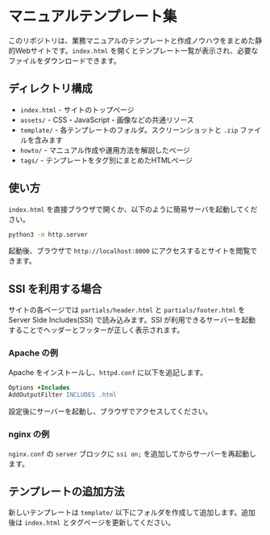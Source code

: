 # マニュアルテンプレート集

このリポジトリは、業務マニュアルのテンプレートと作成ノウハウをまとめた静的Webサイトです。`index.html` を開くとテンプレート一覧が表示され、必要なファイルをダウンロードできます。

## ディレクトリ構成
- `index.html` - サイトのトップページ
- `assets/` - CSS・JavaScript・画像などの共通リソース
- `template/` - 各テンプレートのフォルダ。スクリーンショットと `.zip` ファイルを含みます
- `howto/` - マニュアル作成や運用方法を解説したページ
- `tags/` - テンプレートをタグ別にまとめたHTMLページ

## 使い方
`index.html` を直接ブラウザで開くか、以下のように簡易サーバを起動してください。

```bash
python3 -m http.server
```

起動後、ブラウザで `http://localhost:8000` にアクセスするとサイトを閲覧できます。

## SSI を利用する場合
サイトの各ページでは `partials/header.html` と `partials/footer.html` を Server Side Includes(SSI) で読み込みます。SSI が利用できるサーバーを起動することでヘッダーとフッターが正しく表示されます。

### Apache の例
Apache をインストールし、`httpd.conf` に以下を追記します。

```apache
Options +Includes
AddOutputFilter INCLUDES .html
```

設定後にサーバーを起動し、ブラウザでアクセスしてください。

### nginx の例
`nginx.conf` の `server` ブロックに `ssi on;` を追加してからサーバーを再起動します。

## テンプレートの追加方法
新しいテンプレートは `template/` 以下にフォルダを作成して追加します。追加後は `index.html` とタグページを更新してください。
